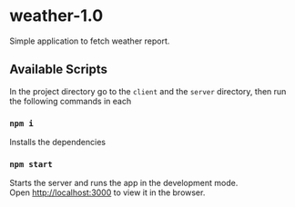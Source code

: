 # weather-1.0

Simple application to fetch weather report.

## Available Scripts

In the project directory go to the `client` and the `server` directory, then run the following commands in each

### `npm i`

Installs the dependencies

### `npm start`

Starts the server and runs the app in the development mode.\
Open [http://localhost:3000](http://localhost:3000) to view it in the browser.
